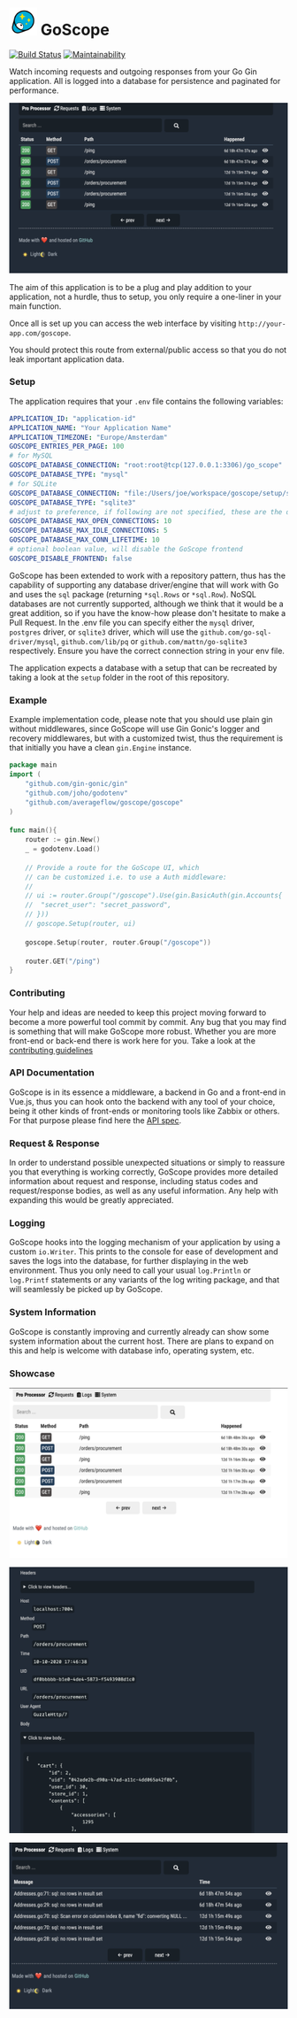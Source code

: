 # <img src="frontend/public/logo.svg" alt=" " width="50" height="50"/> GoScope

[![Build Status](https://travis-ci.com/averageflow/goscope.svg?branch=master)](https://travis-ci.com/averageflow/goscope)
[![Maintainability](https://api.codeclimate.com/v1/badges/465ff63fcadad83c6aa3/maintainability)](https://codeclimate.com/github/averageflow/goscope/maintainability)

Watch incoming requests and outgoing responses from your Go Gin application. All is logged into a database for persistence and paginated for performance.

![GoScope Dashboard](showcase/0.png)

The aim of this application is to be a plug and play addition to your application, not a hurdle, thus to setup, you only require a one-liner in your main function.

Once all is set up you can access the web interface by visiting `http://your-app.com/goscope`. 

You should protect this route from external/public access so that you do not leak important application data.

### Setup


The application requires that your `.env` file contains the following variables:

```yaml
APPLICATION_ID: "application-id"
APPLICATION_NAME: "Your Application Name"
APPLICATION_TIMEZONE: "Europe/Amsterdam"
GOSCOPE_ENTRIES_PER_PAGE: 100
# for MySQL
GOSCOPE_DATABASE_CONNECTION: "root:root@tcp(127.0.0.1:3306)/go_scope"  
GOSCOPE_DATABASE_TYPE: "mysql"
# for SQLite
GOSCOPE_DATABASE_CONNECTION: "file:/Users/joe/workspace/goscope/setup/sqlite.sqlite" 
GOSCOPE_DATABASE_TYPE: "sqlite3"
# adjust to preference, if following are not specified, these are the defaults
GOSCOPE_DATABASE_MAX_OPEN_CONNECTIONS: 10
GOSCOPE_DATABASE_MAX_IDLE_CONNECTIONS: 5
GOSCOPE_DATABASE_MAX_CONN_LIFETIME: 10
# optional boolean value, will disable the GoScope frontend
GOSCOPE_DISABLE_FRONTEND: false
```

GoScope has been extended to work with a repository pattern, thus has the capability of supporting any database driver/engine that will work with Go and uses the `sql` package (returning `*sql.Rows` or `*sql.Row`). 
NoSQL databases are not currently supported, although we think that it would be a great addition, so if you have the know-how please don't hesitate to make a Pull Request.
In the .env file you can specify either the `mysql` driver, `postgres` driver, or `sqlite3` driver, which will use the `github.com/go-sql-driver/mysql`, `github.com/lib/pq` or `github.com/mattn/go-sqlite3` respectively. Ensure you have the correct connection string in your env file.

The application expects a database with a setup that can be recreated by taking a look at the `setup` folder in the root of this repository.

### Example
Example implementation code, please note that you should use plain gin without middlewares, since GoScope will use Gin Gonic's logger and recovery middlewares, but with a customized twist, thus the requirement is that initially you have a clean `gin.Engine` instance.

```go
package main
import (
    "github.com/gin-gonic/gin"
    "github.com/joho/godotenv"
    "github.com/averageflow/goscope/goscope"
)

func main(){
    router := gin.New()
    _ = godotenv.Load()
    
    // Provide a route for the GoScope UI, which
	// can be customized i.e. to use a Auth middleware:
	//
	// ui := router.Group("/goscope").Use(gin.BasicAuth(gin.Accounts{
	//	"secret_user": "secret_password",
	// }))
	// goscope.Setup(router, ui)

    goscope.Setup(router, router.Group("/goscope"))
    
    router.GET("/ping")
}
```

### Contributing

Your help and ideas are needed to keep this project moving forward to become a more powerful tool commit by commit. Any bug that you may find is something that will make GoScope more robust. Whether you are more front-end or back-end there is work here for you. Take a look at the [contributing guidelines](CONTRIBUTING.md)

### API Documentation

GoScope is in its essence a middleware, a backend in Go and a front-end in Vue.js, thus you can hook onto the backend with any tool of your choice, being it other kinds of front-ends or monitoring tools like Zabbix or others. 
For that purpose please find here the [API spec](SPEC-API.md).

### Request & Response

In order to understand possible unexpected situations or simply to reassure you that everything is working correctly, GoScope provides more detailed information about request and response, including status codes and request/response bodies, as well as any useful information. Any help with expanding this would be greatly appreciated.

### Logging

GoScope hooks into the logging mechanism of your application by using a custom `io.Writer`. 
This prints to the console for ease of development and saves the logs into the database, for further displaying in the web environment.
Thus you only need to call your usual `log.Println` or `log.Printf` statements or any variants of the log writing package, and that will seamlessly be picked up by GoScope.

### System Information

GoScope is constantly improving and currently already can show some system information about the current host. There are plans to expand on this and help is welcome with database info, operating system, etc.

### Showcase

![GoScope Dashboard](showcase/2.png)

![GoScope Dashboard](showcase/3.png)

![GoScope Dashboard](showcase/4.png)

